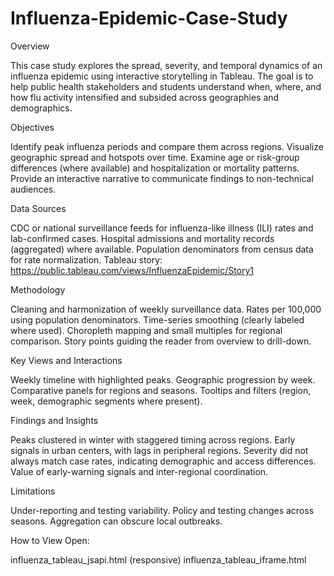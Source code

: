 # Influenza-Epidemic-Case-Study

Overview

This case study explores the spread, severity, and temporal dynamics of an influenza epidemic using interactive storytelling in Tableau. The goal is to help public health stakeholders and students understand when, where, and how flu activity intensified and subsided across geographies and demographics.

Objectives

Identify peak influenza periods and compare them across regions.
Visualize geographic spread and hotspots over time.
Examine age or risk-group differences (where available) and hospitalization or mortality patterns.
Provide an interactive narrative to communicate findings to non-technical audiences.


Data Sources

CDC or national surveillance feeds for influenza-like illness (ILI) rates and lab-confirmed cases.
Hospital admissions and mortality records (aggregated) where available.
Population denominators from census data for rate normalization.
Tableau story: https://public.tableau.com/views/InfluenzaEpidemic/Story1

Methodology

Cleaning and harmonization of weekly surveillance data.
Rates per 100,000 using population denominators.
Time-series smoothing (clearly labeled where used).
Choropleth mapping and small multiples for regional comparison.
Story points guiding the reader from overview to drill-down.

Key Views and Interactions

Weekly timeline with highlighted peaks.
Geographic progression by week.
Comparative panels for regions and seasons.
Tooltips and filters (region, week, demographic segments where present).

Findings and Insights

Peaks clustered in winter with staggered timing across regions.
Early signals in urban centers, with lags in peripheral regions.
Severity did not always match case rates, indicating demographic and access differences.
Value of early-warning signals and inter-regional coordination.

Limitations

Under-reporting and testing variability.
Policy and testing changes across seasons.
Aggregation can obscure local outbreaks.

How to View
Open:

influenza_tableau_jsapi.html (responsive)
influenza_tableau_iframe.html
